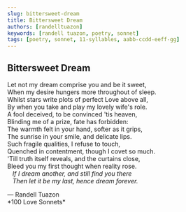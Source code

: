```yaml
---
slug: bittersweet-dream
title: Bittersweet Dream
authors: [randelltuazon]
keywords: [randell tuazon, poetry, sonnet]
tags: [poetry, sonnet, 11-syllables, aabb-ccdd-eeff-gg]
---
```


## Bittersweet Dream

Let not my dream comprise you and be it sweet,  
When my desire hungers more throughout of sleep.  
Whilst stars write plots of perfect Love above all,  
By when you take and play my lovely wife's role.  
A fool deceived, to be convinced 'tis heaven,  
Blinding me of a prize, fate has forbidden:  
The warmth felt in your hand, softer as it grips,  
The sunrise in your smile, and delicate lips.  
Such fragile qualities, I refuse to touch,  
Quenched in contentment, though I covet so much.  
'Till truth itself reveals, and the curtains close,  
Bleed you my first thought when reality rose.  
&nbsp;&nbsp; *If I dream another, and still find you there*  
&nbsp;&nbsp; *Then let it be my last, hence dream forever.*  

<footer>
  — Randell Tuazon 
  <div class="text-xs mt-2 text-stone-500">*100 Love Sonnets*</div>
</footer>
